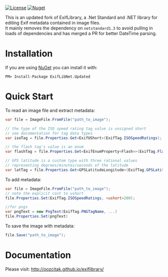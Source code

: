 [![License](http://img.shields.io/npm/l/xmlbuilder.svg?style=flat-square)](http://opensource.org/licenses/MIT) [![Nuget](https://img.shields.io/nuget/v/ExifLibNet.Updated.svg?style=flat-square)](https://www.nuget.org/packages/ExifLibNet.Updated)

This is an updated fork of ExifLibrary, a .Net Standard and .NET library for editing Exif metadata contained in image files.  
It mainly removes the dependency on `netstandard1.3` to avoid pulling in loads of dependencies and has merged a PR for better DateTime parsing.

# Installation

If you are using [NuGet](https://nuget.org/) you can install it with:

`PM> Install-Package ExifLibNet.Updated`

# Quick Start

To read an image file and extract metadata:

```cs
var file = ImageFile.FromFile("path_to_image");

// the type of the ISO speed rating tag value is unsigned short
// see documentation for tag data types
var isoTag = file.Properties.Get<ExifUShort>(ExifTag.ISOSpeedRatings);

// the flash tag's value is an enum
var flashTag = file.Properties.Get<ExifEnumProperty<Flash>>(ExifTag.Flash);

// GPS latitude is a custom type with three rational values
// representing degrees/minutes/seconds of the latitude 
var latTag = file.Properties.Get<GPSLatitudeLongitude>(ExifTag.GPSLatitude);
```

To add metadata:

```cs
var file = ImageFile.FromFile("path_to_image");
// note the explicit cast to ushort
file.Properties.Set(ExifTag.ISOSpeedRatings, <ushort>200);

//for pngs
var pngText = new PngText(ExifTag.PNGTagName, ...)
file.Properties.Set(pngText)
```

To save the image with metadata:

```cs
file.Save("path_to_image");
```

# Documentation

Please visit: http://oozcitak.github.io/exiflibrary/